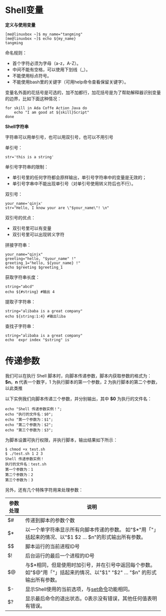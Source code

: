 # Shell变量

**定义与使用变量**

```
[me@linuxbox ~]$ my_name="tangming"
[me@linuxbox ~]$ echo ${my_name}
tangming
```

命名规则：

- 首个字符必须为字母（a-z，A-Z）。
- 中间不能有空格，可以使用下划线（_）。
- 不能使用标点符号。
- 不能使用bash里的关键字（可用help命令查看保留关键字）。

变量名外面的花括号是可选的，加不加都行，加花括号是为了帮助解释器识别变量的边界，比如下面这种情况：

```
for skill in Ada Coffe Action Java do
    echo "I am good at ${skill}Script"
done
```

**Shell字符串**

字符串可以用单引号，也可以用双引号，也可以不用引号

单引号：

```
str='this is a string'
```

单引号字符串的限制：

- 单引号里的任何字符都会原样输出，单引号字符串中的变量是无效的；
- 单引号字串中不能出现单引号（对单引号使用转义符后也不行）。

双引号：

```
your_name='qinjx'
str="Hello, I know your are \"$your_name\"! \n"
```

双引号的优点：

- 双引号里可以有变量
- 双引号里可以出现转义字符

拼接字符串：

```
your_name="qinjx"
greeting="hello, "$your_name" !"
greeting_1="hello, ${your_name} !"
echo $greeting $greeting_1
```

获取字符串长度：

```
string="abcd"
echo ${#string} #输出 4
```

提取子字符串：

```
string="alibaba is a great company"
echo ${string:1:4} #输出liba
```

查找子字符串：

```
string="alibaba is a great company"
echo `expr index "$string" is`
```

# 传递参数

我们可以在执行 Shell 脚本时，向脚本传递参数，脚本内获取参数的格式为：**$n**。**n** 代表一个数字，1 为执行脚本的第一个参数，2 为执行脚本的第二个参数，以此类推

以下实例我们向脚本传递三个参数，并分别输出，其中 **$0** 为执行的文件名：

```
echo "Shell 传递参数实例！";
echo "执行的文件名：$0";
echo "第一个参数为：$1";
echo "第二个参数为：$2";
echo "第三个参数为：$3";
```

为脚本设置可执行权限，并执行脚本，输出结果如下所示：

```
$ chmod +x test.sh 
$ ./test.sh 1 2 3
Shell 传递参数实例！
执行的文件名：test.sh
第一个参数为：1
第二个参数为：2
第三个参数为：3
```

另外，还有几个特殊字符用来处理参数：

| 参数处理 | 说明                                                         |
| -------- | ------------------------------------------------------------ |
| $#       | 传递到脚本的参数个数                                         |
| $*       | 以一个单字符串显示所有向脚本传递的参数。 如"$*"用「"」括起来的情况、以"$1 $2 … $n"的形式输出所有参数。 |
| $$       | 脚本运行的当前进程ID号                                       |
| $!       | 后台运行的最后一个进程的ID号                                 |
| $@       | 与$*相同，但是使用时加引号，并在引号中返回每个参数。 如"$@"用「"」括起来的情况、以"$1" "$2" … "$n" 的形式输出所有参数。 |
| $-       | 显示Shell使用的当前选项，与[set命令](https://www.w3cschool.cn/linux/linux-comm-set.html)功能相同。 |
| $?       | 显示最后命令的退出状态。0表示没有错误，其他任何值表明有错误。 |